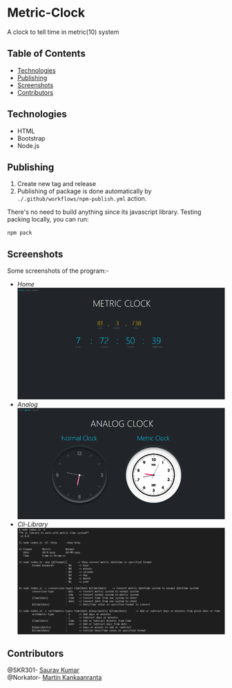 # Metric-Clock
A clock to tell time in metric(10) system


## Table of Contents
- [Technologies](#technologies)
- [Publishing](#publishing)
- [Screenshots](#screenshots)
- [Contributors](#contributors)


## Technologies
- HTML
- Bootstrap
- Node.js


## Publishing
1. Create new tag and release
2. Publishing of package is done automatically by `./.github/workflows/npm-publish.yml` action.

There's no need to build anything since its javascript library. 
Testing packing locally, you can run:
```shell script
npm pack
```


## Screenshots
Some screenshots of the program:-
- *Home*<br />
![Home](./ScreenShot/MetricClock.png)
- *Analog*<br />
![Analog](./ScreenShot/AnalogClock.png)
- *Cli-Library*<br />
![Help](./ScreenShot/lib-help.png)


## Contributors
@SKR301- [Saurav Kumar](https://github.com/SKR301) <br/>
@Norkator- [Martin Kankaanranta](https://github.com/norkator) <br/>
